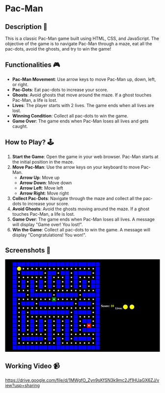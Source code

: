 # Pac-Man

## Description 📃
This is a classic Pac-Man game built using HTML, CSS, and JavaScript. The objective of the game is to navigate Pac-Man through a maze, eat all the pac-dots, avoid the ghosts, and try to win the game!

## Functionalities 🎮
- **Pac-Man Movement**: Use arrow keys to move Pac-Man up, down, left, or right.
- **Pac-Dots**: Eat pac-dots to increase your score.
- **Ghosts**: Avoid ghosts that move around the maze. If a ghost touches Pac-Man, a life is lost.
- **Lives**: The player starts with 2 lives. The game ends when all lives are lost.
- **Winning Condition**: Collect all pac-dots to win the game.
- **Game Over**: The game ends when Pac-Man loses all lives and gets caught.

## How to Play? 🕹️
1. **Start the Game**: Open the game in your web browser. Pac-Man starts at the initial position in the maze.
2. **Move Pac-Man**: Use the arrow keys on your keyboard to move Pac-Man.
   - **Arrow Up**: Move up
   - **Arrow Down**: Move down
   - **Arrow Left**: Move left
   - **Arrow Right**: Move right
3. **Collect Pac-Dots**: Navigate through the maze and collect all the pac-dots to increase your score.
4. **Avoid Ghosts**: Avoid the ghosts moving around the maze. If a ghost touches Pac-Man, a life is lost.
5. **Game Over**: The game ends when Pac-Man loses all lives. A message will display "Game over! You lost!".
6. **Win the Game**: Collect all pac-dots to win the game. A message will display "Congratulations! You won!".

## Screenshots 📸
![Img/Screenshot.png](img/screenshot.png)

## Working Video 📹
https://drive.google.com/file/d/1MWgfO_Zyn9sKfSN3k9mc2Jf1HUaGX6ZJ/view?usp=sharing
